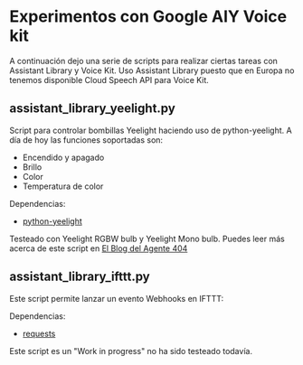 # Experimentos con Google AIY Voice kit

A continuación dejo una serie de scripts para realizar ciertas tareas con Assistant Library y Voice Kit. Uso Assistant Library puesto que en Europa no tenemos disponible Cloud Speech API para Voice Kit.

## assistant_library_yeelight.py
Script para controlar bombillas Yeelight haciendo uso de python-yeelight. A día de hoy las funciones soportadas son:
* Encendido y apagado
* Brillo
* Color
* Temperatura de color

Dependencias:
* [python-yeelight](https://gitlab.com/stavros/python-yeelight)

Testeado con Yeelight RGBW bulb y Yeelight Mono bulb. Puedes leer más acerca de este script en [El Blog del Agente 404](https://agente404.com/2018/01/10/controlando-luces-yeelight-con-voice-kit/)

## assistant_library_ifttt.py
Este script permite lanzar un evento Webhooks en IFTTT:

Dependencias:
* [requests](http://docs.python-requests.org/en/master/)

Este script es un "Work in progress" no ha sido testeado todavía.
